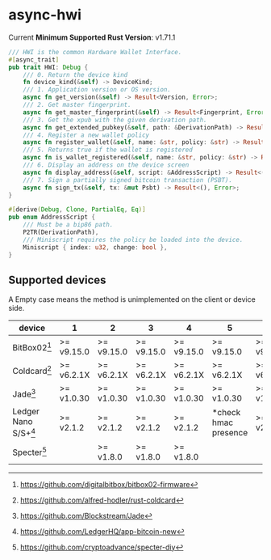 # async-hwi

Current **Minimum Supported Rust Version**: v1.71.1

```rust
/// HWI is the common Hardware Wallet Interface.
#[async_trait]
pub trait HWI: Debug {
    /// 0. Return the device kind
    fn device_kind(&self) -> DeviceKind;
    /// 1. Application version or OS version.
    async fn get_version(&self) -> Result<Version, Error>;
    /// 2. Get master fingerprint.
    async fn get_master_fingerprint(&self) -> Result<Fingerprint, Error>;
    /// 3. Get the xpub with the given derivation path.
    async fn get_extended_pubkey(&self, path: &DerivationPath) -> Result<Xpub, Error>;
    /// 4. Register a new wallet policy
    async fn register_wallet(&self, name: &str, policy: &str) -> Result<Option<[u8; 32]>, Error>;
    /// 5. Returns true if the wallet is registered
    async fn is_wallet_registered(&self, name: &str, policy: &str) -> Result<bool, HWIError>;
    /// 6. Display an address on the device screen
    async fn display_address(&self, script: &AddressScript) -> Result<(), Error>;
    /// 7. Sign a partially signed bitcoin transaction (PSBT).
    async fn sign_tx(&self, tx: &mut Psbt) -> Result<(), Error>;
}

#[derive(Debug, Clone, PartialEq, Eq)]
pub enum AddressScript {
    /// Must be a bip86 path.
    P2TR(DerivationPath),
    /// Miniscript requires the policy be loaded into the device.
    Miniscript { index: u32, change: bool },
}
```

## Supported devices

A Empty case means the method is unimplemented on the client or device side.

| device               | 1          | 2          | 3          | 4          | 5                    | 6          | 7          |
| -------------------- | ---------- | ---------- | ---------- | ---------- | -------------------- | ---------- | ---------- |
| BitBox02[^1]         | >= v9.15.0 | >= v9.15.0 | >= v9.15.0 | >= v9.15.0 | >= v9.15.0           | >= v9.15.0 | >= v9.15.0 |
| Coldcard[^2]         | >= v6.2.1X | >= v6.2.1X | >= v6.2.1X | >= v6.2.1X | >= v6.2.1X           | >= v6.2.1X | >= v6.2.1X |
| Jade[^3]             | >= v1.0.30 | >= v1.0.30 | >= v1.0.30 | >= v1.0.30 | >= v1.0.30           | >= v1.0.30 | >= v1.0.30 |
| Ledger Nano S/S+[^4] | >= v2.1.2  | >= v2.1.2  | >= v2.1.2  | >= v2.1.2  | *check hmac presence | >= v2.1.2  | >= v2.1.2  |
| Specter[^5]          |            | >= v1.8.0  | >= v1.8.0  | >= v1.8.0  |                      |            | >= v1.8.0  |

[^1]: https://github.com/digitalbitbox/bitbox02-firmware
[^2]: https://github.com/alfred-hodler/rust-coldcard
[^3]: https://github.com/Blockstream/Jade
[^4]: https://github.com/LedgerHQ/app-bitcoin-new
[^5]: https://github.com/cryptoadvance/specter-diy
